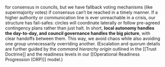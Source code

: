 for consensus in councils, but we have fallback voting mechanisms (like supermajority votes) if consensus can’t be reached in a timely manner. If a higher authority or communication line is ever unreachable in a crisis, our structure has fail-safes: circles will coordinate laterally or follow pre-agreed contingency plans rather than just halt. In short, **local autonomy handles the day-to-day, and council governance handles the big picture**, with clear handoffs between them. This way, we avoid chaos while also avoiding one group unnecessarily overriding another. (Escalation and quorum details are further guided by the _command hierarchy origin_ outlined in the [[Trust Doctrine]] and the readiness levels in our [[Operational Readiness Progression (ORP)]] model.)